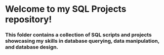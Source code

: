 # Welcome to my SQL Projects repository! 

### This folder contains a collection of SQL scripts and projects showcasing my skills in database querying, data manipulation, and database design.

